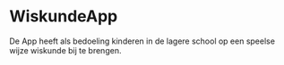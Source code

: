 # WiskundeApp
De App heeft als bedoeling kinderen in de lagere school op een speelse wijze wiskunde bij te brengen.
